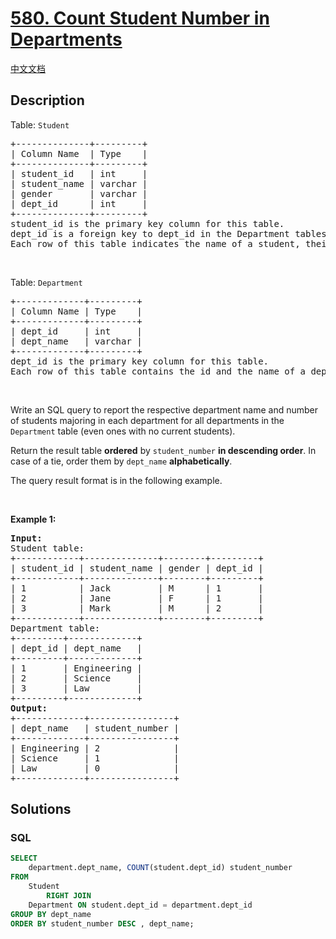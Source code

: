 # [580. Count Student Number in Departments](https://leetcode.com/problems/count-student-number-in-departments)

[中文文档](/solution/0500-0599/0580.Count%20Student%20Number%20in%20Departments/README.md)

## Description

<p>Table: <code>Student</code></p>

<pre>
+--------------+---------+
| Column Name  | Type    |
+--------------+---------+
| student_id   | int     |
| student_name | varchar |
| gender       | varchar |
| dept_id      | int     |
+--------------+---------+
student_id is the primary key column for this table.
dept_id is a foreign key to dept_id in the Department tables.
Each row of this table indicates the name of a student, their gender, and the id of their department.
</pre>

<p>&nbsp;</p>

<p>Table: <code>Department</code></p>

<pre>
+-------------+---------+
| Column Name | Type    |
+-------------+---------+
| dept_id     | int     |
| dept_name   | varchar |
+-------------+---------+
dept_id is the primary key column for this table.
Each row of this table contains the id and the name of a department.
</pre>

<p>&nbsp;</p>

<p>Write an SQL query to report the respective department name and number of students majoring in each department for all departments in the <code>Department</code> table (even ones with no current students).</p>

<p>Return the result table <strong>ordered</strong> by <code>student_number</code> <strong>in descending order</strong>. In case of a tie, order them by <code>dept_name</code> <strong>alphabetically</strong>.</p>

<p>The query result format is in the following example.</p>

<p>&nbsp;</p>
<p><strong>Example 1:</strong></p>

<pre>
<strong>Input:</strong> 
Student table:
+------------+--------------+--------+---------+
| student_id | student_name | gender | dept_id |
+------------+--------------+--------+---------+
| 1          | Jack         | M      | 1       |
| 2          | Jane         | F      | 1       |
| 3          | Mark         | M      | 2       |
+------------+--------------+--------+---------+
Department table:
+---------+-------------+
| dept_id | dept_name   |
+---------+-------------+
| 1       | Engineering |
| 2       | Science     |
| 3       | Law         |
+---------+-------------+
<strong>Output:</strong> 
+-------------+----------------+
| dept_name   | student_number |
+-------------+----------------+
| Engineering | 2              |
| Science     | 1              |
| Law         | 0              |
+-------------+----------------+
</pre>

## Solutions

<!-- tabs:start -->

### **SQL**

```sql
SELECT 
    department.dept_name, COUNT(student.dept_id) student_number
FROM
    Student
        RIGHT JOIN
    Department ON student.dept_id = department.dept_id
GROUP BY dept_name
ORDER BY student_number DESC , dept_name;
```

<!-- tabs:end -->
